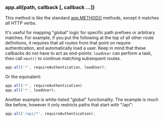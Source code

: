<h3 id='app.all'>app.all(path, callback [, callback ...])</h3>

This method is like the standard [app.METHOD()](#app.METHOD) methods,
except it matches _all_ HTTP verbs. 

It's useful for mapping "global" logic for specific path prefixes or arbitrary matches.
For example, if you put the following at the top of all other
route definitions, it requires that all routes from that point on
require authentication, and automatically load a user. Keep in mind
that these callbacks do not have to act as end-points: `loadUser`
can perform a task, then call `next()` to continue matching subsequent
routes.

```js
app.all('*', requireAuthentication, loadUser);
```

Or the equivalent:

```js
app.all('*', requireAuthentication)
app.all('*', loadUser);
```

Another example is white-listed "global" functionality. 
The example is much like before, however it only restricts paths that start with
"/api":

```js
app.all('/api/*', requireAuthentication);
```
